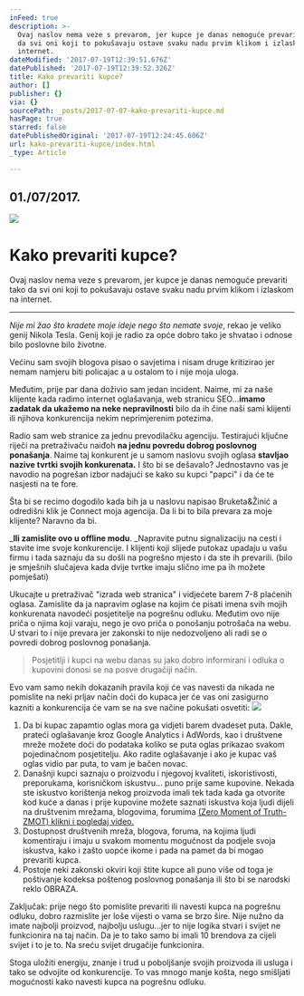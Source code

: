 ```yaml
---
inFeed: true
description: >-
  Ovaj naslov nema veze s prevarom, jer kupce je danas nemoguće prevariti tako
  da svi oni koji to pokušavaju ostave svaku nadu prvim klikom i izlaskom na
  internet.
dateModified: '2017-07-19T12:39:51.676Z'
datePublished: '2017-07-19T12:39:52.326Z'
title: Kako prevariti kupce?
author: []
publisher: {}
via: {}
sourcePath: _posts/2017-07-07-kako-prevariti-kupce.md
hasPage: true
starred: false
datePublishedOriginal: '2017-07-19T12:24:45.606Z'
url: kako-prevariti-kupce/index.html
_type: Article

---
```

## 01./07/2017\.
![](https://s3-us-west-2.amazonaws.com/the-grid-img/p/3f55acbaf04d47abad7cb14fc097e2572d2b03e0.png)

# Kako prevariti kupce?

Ovaj naslov nema veze s prevarom, jer kupce je danas nemoguće prevariti tako da svi oni koji to pokušavaju ostave svaku nadu prvim klikom i izlaskom na internet.

---

_Nije mi žao što kradete moje ideje nego što nemate svoje_, rekao je veliko genij Nikola Tesla. Genij koji je radio za opće dobro tako je shvatao i odnose bilo poslovne bilo životne.

Većinu sam svojih blogova pisao o savjetima i nisam druge kritizirao jer nemam namjeru biti policajac a u ostalom to i nije moja uloga.

Međutim, prije par dana doživio sam jedan incident. Naime, mi za naše klijente kada radimo internet oglašavanja, web stranicu SEO...**imamo zadatak da ukažemo na neke nepravilnosti** bilo da ih čine naši sami klijenti ili njihova konkurencija nekim neprimjerenim potezima.

Radio sam web stranice za jednu prevodilačku agenciju. Testirajući ključne riječi na pretraživaču naiđoh **na jednu povredu dobrog poslovnog ponašanja**. Naime taj konkurent je u samom naslovu svojih oglasa **stavljao nazive tvrtki svojih konkurenata.** I što bi se dešavalo? Jednostavno vas je navodio na pogrešan izbor nadajući se kako su kupci "papci" i da će te nasjesti na te fore.

Šta bi se recimo dogodilo kada bih ja u naslovu napisao Bruketa&Žinić a odredišni klik je Connect moja agencija. Da li bi to bila prevara za moje klijente? Naravno da bi.

_**Ili zamislite ovo u offline modu**. _Napravite putnu signalizaciju na cesti i stavite ime svoje konkurencije. I klijenti koji slijede putokaz upadaju u vašu firmu i tada saznaju da su došli na pogrešno mjesto i da ste ih prevarili. (bilo je smješnih slučajeva kada dvije tvrtke imaju slično ime pa ih možete pomješati)

Ukucajte u pretraživač "izrada web stranica" i vidjećete barem 7-8 plaćenih oglasa. Zamislite da ja napravim oglase na kojim će pisati imena svih mojih konkurenata navodeći posjetitelje na pogrešnu odluku. Međutim ovo nije priča o njima koji varaju, nego je ovo priča o ponošanju potrošača na webu. U stvari to i nije prevara jer zakonski to nije nedozvoljeno ali radi se o povredi dobrog poslovnog ponašanja.

> Posjetitlji i kupci na webu danas su jako dobro informirani i odluka o kupovini donosi se na posve drugačiji način. 

Evo vam samo nekih dokazanih pravila koji će vas navesti da nikada ne pomislite na neki prljav način doći do kupaca jer će vas oni zasigurno kazniti a konkurencija će vam se na sve načine pokušati osvetiti:
![](https://the-grid-user-content.s3-us-west-2.amazonaws.com/c8c44033-7470-4f7a-a8cc-63520e0a3952.jpg)

1. Da bi kupac zapamtio oglas mora ga vidjeti barem dvadeset puta. Dakle, prateći oglašavanje kroz Google Analytics i AdWords, kao i društvene mreže možete doći do podataka koliko se puta oglas prikazao svakom pojedinačnom posjetitelju. Ako radite oglašavanje i ako je kupac vaš oglas vidio par puta, to vam je bačen novac.
2. Današnji kupci saznaju o proizvodu i njegovoj kvaliteti, iskoristivosti, preporukama, korisničkom iskustvu... puno prije same kupovine. Nekada ste iskustvo korištenja nekog proizvoda imali tek tada kada ga otvorite kod kuće a danas i prije kupovine možete saznati iskustva koja ljudi dijeli na društvenim mrežama, blogovima, forumima [(Zero Moment of Truth-ZMOT) klikni i pogledaj video.][0]
3. Dostupnost društvenih mreža, blogova, foruma, na kojima ljudi komentiraju i imaju u svakom momentu mogućnost da podjele svoja iskustva, kako i zašto uopće ikome i pada na pamet da bi mogao prevariti kupca.
4. Postoje neki zakonski okviri koji štite kupce ali puno više od toga je poštivanje kodeksa poštenog poslovnog ponašanja ili što bi se narodski reklo OBRAZA.

Zaključak: prije nego što pomislite prevariti ili navesti kupca na pogrešnu odluku, dobro razmislite jer loše vijesti o vama se brzo šire. Nije nužno da imate najbolji proizvod, najbolju uslugu...jer to nije logika stvari i svijet ne funkcionira na taj način. Da je to tako samo bi imali 10 brendova za cijeli svijet i to je to. Na sreću svijet drugačije funkcionira.

Stoga uložiti energiju, znanje i trud u poboljšanje svojih proizvoda ili usluga i tako se odvojite od konkurencije. To vas mnogo manje košta, nego smišljati mogućnosti kako navesti kupca na pogrešnu odluku.

[0]: https://youtu.be/UmM9qfzfzhw